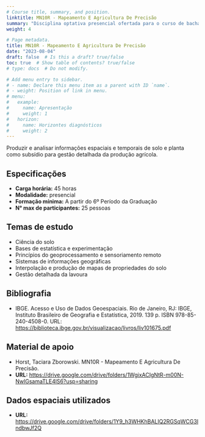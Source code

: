```yaml
---
# Course title, summary, and position.
linktitle: MN10R - Mapeamento E Agricultura De Precisão
summary: "Disciplina optativa presencial ofertada para o curso de bacharelado em Agronomia do câmpus Dois Vizinhos da Universidade Tecnológica Federal do Paraná (UTFPR)."
weight: 4

# Page metadata.
title: MN10R - Mapeamento E Agricultura De Precisão
date: "2023-08-04"
draft: false  # Is this a draft? true/false
toc: true  # Show table of contents? true/false
# type: docs  # Do not modify.

# Add menu entry to sidebar.
# - name: Declare this menu item as a parent with ID `name`.
# - weight: Position of link in menu.
# menu:
#   example:
#     name: Apresentação
#     weight: 1
#   horizon:
#     name: Horizontes diagnósticos
#     weight: 2
---
```


Produzir e analisar informações espaciais e temporais de solo e planta como subsídio para gestão detalhada da produção agrícola.


## Especificações

* __Carga horária:__ 45 horas
* __Modalidade:__ presencial
* __Formação mínima:__ A partir do 6º Período da Graduação 
* __N° max de participantes:__ 25 pessoas

## Temas de estudo

* Ciência do solo
* Bases de estatística e experimentação
* Princípios do geoprocessamento e sensoriamento remoto
* Sistemas de informações geográficas
* Interpolação e produção de mapas de propriedades do solo
* Gestão detalhada da lavoura

## Bibliografia
* IBGE. Acesso e Uso de Dados Geoespaciais. Rio de Janeiro, RJ: IBGE, Instituto Brasileiro de Geografia e Estatística, 2019. 139 p. ISBN 978-85-240-4508-0. URL: https://biblioteca.ibge.gov.br/visualizacao/livros/liv101675.pdf


## Material de apoio

* Horst, Taciara Zborowski. MN10R - Mapeamento E Agricultura De Precisão.
* __URL:__ https://drive.google.com/drive/folders/1WgixACIgNtR-m00N-NwlGsamaTLE4lS6?usp=sharing

## Dados espaciais utilizados
* __URL:__ https://drive.google.com/drive/folders/1Y9_h3WHKhBALIQ2RGSqWCG3lndbwJf2Q